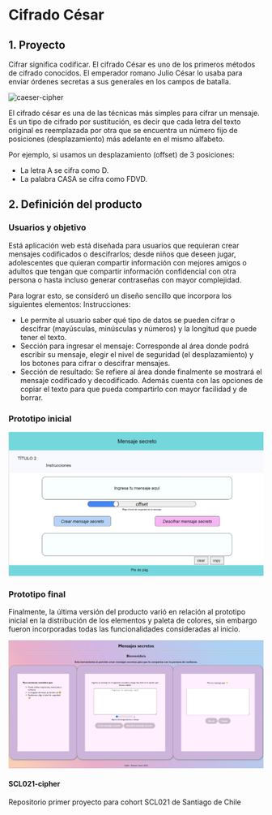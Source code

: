 # Cifrado César

## 1. Proyecto

Cifrar significa codificar. El cifrado César es uno de los primeros métodos de cifrado conocidos. El emperador romano Julio César lo usaba para enviar órdenes secretas a sus generales en los campos de batalla.

![caeser-cipher](https://upload.wikimedia.org/wikipedia/commons/thumb/2/2b/Caesar3.svg/2000px-Caesar3.svg.png)

El cifrado césar es una de las técnicas más simples para cifrar un mensaje. Es un tipo de cifrado por sustitución, es decir que cada letra del texto original es reemplazada por otra que se encuentra un número fijo de posiciones (desplazamiento) más adelante en el mismo alfabeto.

Por ejemplo, si usamos un desplazamiento (offset) de 3 posiciones:

- La letra A se cifra como D.
- La palabra CASA se cifra como FDVD.

## 2. Definición del producto

### Usuarios y objetivo

Está aplicación web está diseñada para usuarios que requieran crear mensajes codificados o descifrarlos; desde niños que deseen jugar, adolescentes que quieran compartir información con mejores amigos o adultos que tengan que compartir información confidencial con otra persona o hasta incluso generar contraseñas con mayor complejidad.

 Para lograr esto, se consideró un diseño sencillo que incorpora los siguientes elementos:
Instrucciones: 
- Le permite al usuario saber qué tipo de datos se pueden cifrar o descifrar (mayúsculas, minúsculas y números) y la longitud que puede tener el texto.
- Sección para ingresar el mensaje: Corresponde al área donde podrá escribir su mensaje, elegir el nivel de seguridad (el desplazamiento) y los botones para cifrar o descifrar mensajes.
- Sección de resultado: Se refiere al área donde finalmente se mostrará el mensaje codificado y decodificado. Además cuenta con las opciones de copiar el texto para que pueda compartirlo con mayor facilidad y de borrar.

### Prototipo inicial
![](https://github.com/Vanecmorales/SCL021-cipher/blob/main/src/img/prototipo%20inicial.jpg)

### Prototipo final
Finalmente, la última versión del producto varió en relación al prototipo inicial en la distribución de los elementos y paleta de colores, sin embargo fueron incorporadas todas las funcionalidades consideradas al inicio.

![](https://github.com/Vanecmorales/SCL021-cipher/blob/main/src/img/prototipo%20final.jpg)

#### SCL021-cipher
Repositorio primer proyecto para cohort SCL021 de Santiago de Chile 
